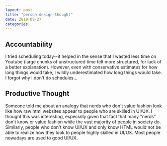 ```yaml
---
layout: post
title: "person design-thought"
date: 2019-09-27
categories:
---
```

## Accountability
I tried scheduling today--it helped in the sense that I wasted less time on Youtube (large chunks of unstructured time felt more structured, for lack of a better explanation). However, even with conservative estimates for how long things would take, I wildly underestimated how long things would take. I forgot why I don't do schedules...

## Productive Thought
Someone told me about an analogy that nerds who don't value fashion look like how raw html websites appear to people who are skilled in UI/UX. I thought this was interesting, especially given that fact that many "nerds" don't know or value fashion while the vast majority of people in society do. Similarly, people who don't know UI/UX and only know HTML would not be able to realize how they look to people highly skilled in UI/UX. Most people nowadays are used to good UI/UX.